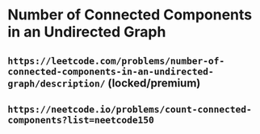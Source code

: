 # Number of Connected Components in an Undirected Graph

## `https://leetcode.com/problems/number-of-connected-components-in-an-undirected-graph/description/` (locked/premium)

## `https://neetcode.io/problems/count-connected-components?list=neetcode150`
